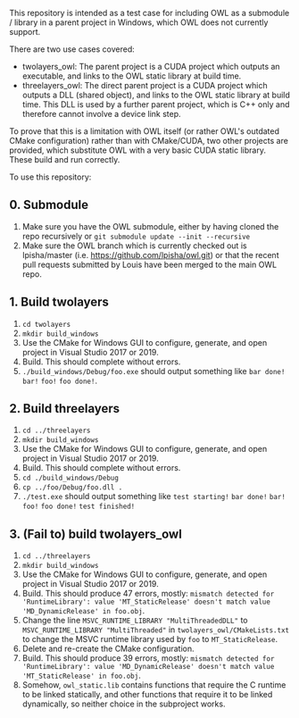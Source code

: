 This repository is intended as a test case for including OWL as a submodule / library in a parent project in Windows, which OWL does not currently support.

There are two use cases covered:
- twolayers_owl: The parent project is a CUDA project which outputs an executable, and links to the OWL static library at build time.
- threelayers_owl: The direct parent project is a CUDA project which outputs a DLL (shared object), and links to the OWL static library at build time. This DLL is used by a further parent project, which is C++ only and therefore cannot involve a device link step.

To prove that this is a limitation with OWL itself (or rather OWL's outdated CMake configuration) rather than with CMake/CUDA, two other projects are provided, which substitute OWL with a very basic CUDA static library. These build and run correctly.

To use this repository:

## 0. Submodule

1. Make sure you have the OWL submodule, either by having cloned the repo recursively or `git submodule update --init --recursive`
2. Make sure the OWL branch which is currently checked out is lpisha/master (i.e. https://github.com/lpisha/owl.git) or that the recent pull requests submitted by Louis have been merged to the main OWL repo.

## 1. Build twolayers

1. `cd twolayers`
2. `mkdir build_windows`
3. Use the CMake for Windows GUI to configure, generate, and open project in Visual Studio 2017 or 2019.
4. Build. This should complete without errors.
5. `./build_windows/Debug/foo.exe` should output something like `bar done!` `bar!` `foo!` `foo done!`.

## 2. Build threelayers

1. `cd ../threelayers`
2. `mkdir build_windows`
3. Use the CMake for Windows GUI to configure, generate, and open project in Visual Studio 2017 or 2019.
4. Build. This should complete without errors.
5. `cd ./build_windows/Debug`
6. `cp ../foo/Debug/foo.dll .`
7. `./test.exe` should output something like `test starting!` `bar done!` `bar!` `foo!` `foo done!` `test finished!`

## 3. (Fail to) build twolayers_owl

1. `cd ../threelayers`
2. `mkdir build_windows`
3. Use the CMake for Windows GUI to configure, generate, and open project in Visual Studio 2017 or 2019.
4. Build. This should produce 47 errors, mostly: `mismatch detected for 'RuntimeLibrary': value 'MT_StaticRelease' doesn't match value 'MD_DynamicRelease' in foo.obj`.
5. Change the line `MSVC_RUNTIME_LIBRARY "MultiThreadedDLL"` to `MSVC_RUNTIME_LIBRARY "MultiThreaded"` in `twolayers_owl/CMakeLists.txt` to change the MSVC runtime library used by `foo` to `MT_StaticRelease`.
6. Delete and re-create the CMake configuration.
7. Build. This should produce 39 errors, mostly: `mismatch detected for 'RuntimeLibrary': value 'MD_DynamicRelease' doesn't match value 'MT_StaticRelease' in foo.obj`.
8. Somehow, `owl_static.lib` contains functions that require the C runtime to be linked statically, and other functions that require it to be linked dynamically, so neither choice in the subproject works.


